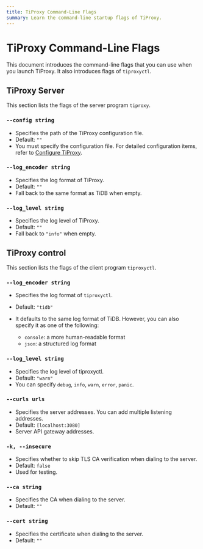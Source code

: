 ```yaml
---
title: TiProxy Command-Line Flags
summary: Learn the command-line startup flags of TiProxy.
---
```


# TiProxy Command-Line Flags

This document introduces the command-line flags that you can use when you launch TiProxy. It also introduces flags of `tiproxyctl`.

## TiProxy Server

This section lists the flags of the server program `tiproxy`.

### `--config string`

+ Specifies the path of the TiProxy configuration file.
+ Default: `""`
+ You must specify the configuration file. For detailed configuration items, refer to [Configure TiProxy](/tiproxy/tiproxy-configuration.md).

### `--log_encoder string`

+ Specifies the log format of TiProxy.
+ Default: `""`
+ Fall back to the same format as TiDB when empty.

### `--log_level string`

+ Specifies the log level of TiProxy.
+ Default: `""`
+ Fall back to `"info"` when empty.

## TiProxy control

This section lists the flags of the client program `tiproxyctl`.

### `--log_encoder string`

+ Specifies the log format of `tiproxyctl`.
+ Default: `"tidb"`
+ It defaults to the same log format of TiDB. However, you can also specify it as one of the following:

    - `console`: a more human-readable format
    - `json`: a structured log format

### `--log_level string`

+ Specifies the log level of tiproxyctl.
+ Default: `"warn"`
+ You can specify `debug`, `info`, `warn`, `error`, `panic`.

### `--curls urls`

+ Specifies the server addresses. You can add multiple listening addresses.
+ Default: `[localhost:3080]`
+ Server API gateway addresses.

### `-k, --insecure`

+ Specifies whether to skip TLS CA verification when dialing to the server.
+ Default: `false`
+ Used for testing.

### `--ca string`

+ Specifies the CA when dialing to the server.
+ Default: `""`

### `--cert string`

+ Specifies the certificate when dialing to the server.
+ Default: `""`
